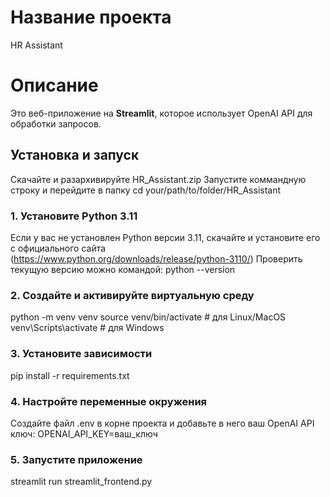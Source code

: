 # Название проекта
HR Assistant

# Описание
Это веб-приложение на **Streamlit**, которое использует OpenAI API для обработки запросов.  

## Установка и запуск
Скачайте и разархивируйте HR_Assistant.zip
Запустите коммандную строку и перейдите в папку
cd your/path/to/folder/HR_Assistant

### 1. Установите Python 3.11
Если у вас не установлен Python версии 3.11, скачайте и установите его с официального сайта 
(https://www.python.org/downloads/release/python-3110/)
Проверить текущую версию можно командой:
python --version

### 2. Создайте и активируйте виртуальную среду
python -m venv venv
source venv/bin/activate   # для Linux/MacOS
venv\Scripts\activate      # для Windows

### 3. Установите зависимости
pip install -r requirements.txt

### 4. Настройте переменные окружения
Создайте файл .env в корне проекта и добавьте в него ваш OpenAI API ключ:
OPENAI_API_KEY=ваш_ключ

### 5. Запустите приложение
streamlit run streamlit_frontend.py


